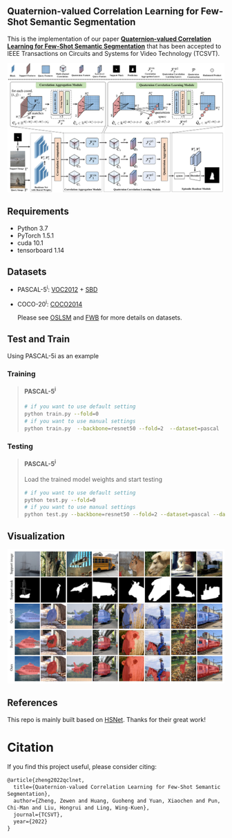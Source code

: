 ## Quaternion-valued Correlation Learning for Few-Shot Semantic Segmentation
This is the implementation of our paper [**Quaternion-valued Correlation Learning for Few-Shot Semantic Segmentation**](https://ieeexplore.ieee.org/document/9954424) that has been accepted to IEEE Transactions on Circuits and Systems for Video Technology (TCSVT). 

<p align="middle">
    <img src="figure/Figure2.jpg">
</p>

## Requirements

- Python 3.7
- PyTorch 1.5.1
- cuda 10.1
- tensorboard 1.14

## Datasets

- PASCAL-5<sup>i</sup>:  [VOC2012](http://host.robots.ox.ac.uk/pascal/VOC/voc2012/) + [SBD](http://home.bharathh.info/pubs/codes/SBD/download.html)

- COCO-20<sup>i</sup>:  [COCO2014](https://cocodataset.org/#download)

  Please see [OSLSM](https://arxiv.org/abs/1709.03410) and [FWB](https://openaccess.thecvf.com/content_ICCV_2019/html/Nguyen_Feature_Weighting_and_Boosting_for_Few-Shot_Segmentation_ICCV_2019_paper.html) for more details on datasets. 


## Test and Train
Using PASCAL-5i as an example

### Training
> #### PASCAL-5<sup>i</sup>
> ```bash
># if you want to use default setting
>python train.py --fold=0
># if you want to use manual settings
> python train.py  --backbone=resnet50 --fold=2  --dataset=pascal  --batch_size=20  
> ```

### Testing

> #### PASCAL-5<sup>i</sup>
> Load the trained model weights and start testing
> ```bash
># if you want to use default setting
>python test.py --fold=0
># if you want to use manual settings
> python test.py --backbone=resnet50 --fold=2 --dataset=pascal --dataset=pascal  --load='best_model_pth'
> ```

## Visualization
<p align="middle">
    <img src="figure/vis.png">
</p>

## References

This repo is mainly built based on [HSNet](https://github.com/juhongm999/hsnet). Thanks for their great work!

# Citation

If you find this project useful, please consider citing:
```
@article{zheng2022qclnet,
  title={Quaternion-valued Correlation Learning for Few-Shot Semantic Segmentation},
  author={Zheng, Zewen and Huang, Guoheng and Yuan, Xiaochen and Pun, Chi-Man and Liu, Hongrui and Ling, Wing-Kuen},
  journal={TCSVT},
  year={2022}
}
```

